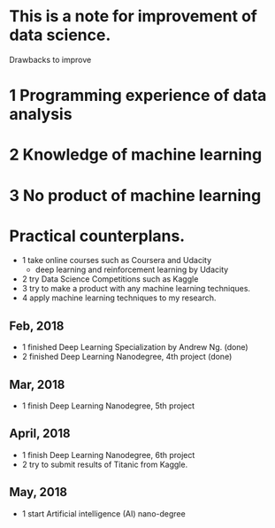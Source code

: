 # This is a note for improvement of data science.
Drawbacks to improve
# 1 Programming experience of data analysis
# 2 Knowledge of machine learning
# 3 No product of machine learning

# Practical counterplans.
  - 1 take online courses such as Coursera and Udacity
    * deep learning and reinforcement learning by Udacity
  - 2 try Data Science Competitions such as Kaggle
  - 3 try to make a product with any machine learning techniques.
  - 4 apply machine learning techniques to my research.

## Feb, 2018
- 1 finished Deep Learning Specialization by Andrew Ng. (done)
- 2 finished Deep Learning Nanodegree, 4th project (done)

## Mar, 2018
- 1 finish Deep Learning Nanodegree, 5th project

## April, 2018
- 1 finish Deep Learning Nanodegree, 6th project
- 2 try to submit results of Titanic from Kaggle.

## May, 2018
- 1 start Artificial intelligence (AI) nano-degree

